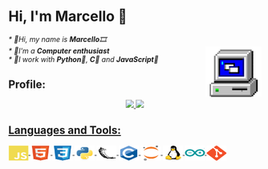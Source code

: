 # Hi, I'm Marcello 🍕

<p>
  <em>
      * 🎉Hi, my name is <b>Marcello</b>🎞<br><img src="https://github.com/TheDudeThatCode/TheDudeThatCode/blob/master/Assets/PC.gif" height=100 align="right"/>
      * 📐I'm a <b>Computer enthusiast</b><br>
      * 🎨I work with <b>Python</b>🐍,    <b>C</b>📜     and        <b>JavaScript</b>📂<br>
  </em>
</p>

## Profile:
<div align="center">
  <a href="https://github.com/MarcelloBB">
  <img height="180em" src="https://github-readme-stats.vercel.app/api?username=MarcelloBB&show_icons=true&theme=dark&include_all_commits=true&count_private=true"/>
  <img height="180em" src="https://github-readme-stats.vercel.app/api/top-langs/?username=MarcelloBB&layout=compact&langs_count=15&theme=dark"/>
</div>

## Languages and Tools:
<img align="center" height="30" width="40" src="https://raw.githubusercontent.com/devicons/devicon/master/icons/javascript/javascript-plain.svg">
<img align="center" height="30" width="40" src="https://raw.githubusercontent.com/devicons/devicon/master/icons/html5/html5-original.svg">  
<img align="center" height="30" width="40" src="https://raw.githubusercontent.com/devicons/devicon/master/icons/css3/css3-original.svg">  
<img align="center" height="30" width="40" src="https://raw.githubusercontent.com/devicons/devicon/master/icons/python/python-original.svg">
<img align="center" height="30" width="40" src="https://raw.githubusercontent.com/devicons/devicon/master/icons/flask/flask-original.svg">  
<img align="center" height="30" width="40" src="https://raw.githubusercontent.com/devicons/devicon/master/icons/c/c-original.svg">  
<img align="center" height="30" width="40" src="https://raw.githubusercontent.com/devicons/devicon/master/icons/jupyter/jupyter-original.svg">  
<img align="center" height="30" width="40" src="https://raw.githubusercontent.com/devicons/devicon/master/icons/linux/linux-original.svg">  
<img align="center" height="30" width="40" src="https://raw.githubusercontent.com/devicons/devicon/master/icons/arduino/arduino-original.svg">
<img align="center" height="30" width="40" src="https://raw.githubusercontent.com/devicons/devicon/master/icons/git/git-original.svg">  
